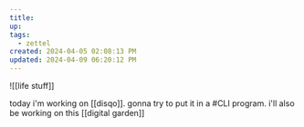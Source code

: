 ```yaml
---
title:
up: 
tags:
  - zettel
created: 2024-04-05 02:08:13 PM
updated: 2024-04-09 06:20:12 PM
---
```


![[life stuff]]

today i'm working on [[disqo]]. gonna try to put it in a #CLI program. i'll also be working on this [[digital garden]]